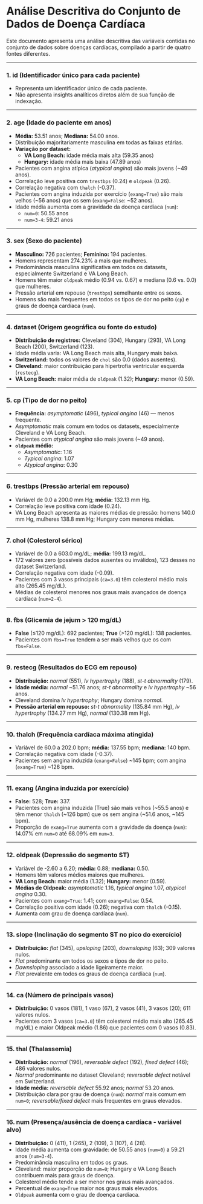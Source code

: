 # Análise Descritiva do Conjunto de Dados de Doença Cardíaca

Este documento apresenta uma análise descritiva das variáveis contidas no conjunto de dados sobre doenças cardíacas, compilado a partir de quatro fontes diferentes.

---

### **1. id (Identificador único para cada paciente)**
- Representa um identificador único de cada paciente.
- Não apresenta insights analíticos diretos além de sua função de indexação.

---

### **2. age (Idade do paciente em anos)**
- **Média:** 53.51 anos; **Mediana:** 54.00 anos.
- Distribuição majoritariamente masculina em todas as faixas etárias.
- **Variação por dataset:**
  - **VA Long Beach:** idade média mais alta (59.35 anos)
  - **Hungary:** idade média mais baixa (47.89 anos)
- Pacientes com angina atípica (*atypical angina*) são mais jovens (~49 anos).
- Correlação leve positiva com `trestbps` (0.24) e `oldpeak` (0.26).
- Correlação negativa com `thalch` (-0.37).
- Pacientes com angina induzida por exercício (`exang=True`) são mais velhos (~56 anos) que os sem (`exang=False`: ~52 anos).
- Idade média aumenta com a gravidade da doença cardíaca (`num`):
  - `num=0`: 50.55 anos
  - `num=3-4`: 59.21 anos

---

### **3. sex (Sexo do paciente)**
- **Masculino:** 726 pacientes; **Feminino:** 194 pacientes.
- Homens representam 274.23% a mais que mulheres.
- Predominância masculina significativa em todos os datasets, especialmente Switzerland e VA Long Beach.
- Homens têm maior `oldpeak` médio (0.94 vs. 0.67) e mediana (0.6 vs. 0.0) que mulheres.
- Pressão arterial em repouso (`trestbps`) semelhante entre os sexos.
- Homens são mais frequentes em todos os tipos de dor no peito (`cp`) e graus de doença cardíaca (`num`).

---

### **4. dataset (Origem geográfica ou fonte do estudo)**
- **Distribuição de registros:** Cleveland (304), Hungary (293), VA Long Beach (200), Switzerland (123).
- Idade média varia: VA Long Beach mais alta, Hungary mais baixa.
- **Switzerland:** todos os valores de `chol` são 0.0 (dados ausentes).
- **Cleveland:** maior contribuição para hipertrofia ventricular esquerda (`restecg`).
- **VA Long Beach:** maior média de `oldpeak` (1.32); **Hungary:** menor (0.59).

---

### **5. cp (Tipo de dor no peito)**
- **Frequência:** *asymptomatic* (496), *typical angina* (46) — menos frequente.
- *Asymptomatic* mais comum em todos os datasets, especialmente Cleveland e VA Long Beach.
- Pacientes com *atypical angina* são mais jovens (~49 anos).
- **`oldpeak` médio:**
  - *Asymptomatic*: 1.16
  - *Typical angina*: 1.07
  - *Atypical angina*: 0.30

---

### **6. trestbps (Pressão arterial em repouso)**
- Variável de 0.0 a 200.0 mm Hg; **média:** 132.13 mm Hg.
- Correlação leve positiva com idade (0.24).
- VA Long Beach apresenta as maiores médias de pressão: homens 140.0 mm Hg, mulheres 138.8 mm Hg; Hungary com menores médias.

---

### **7. chol (Colesterol sérico)**
- Variável de 0.0 a 603.0 mg/dL; **média:** 199.13 mg/dL.
- 172 valores zero (possíveis dados ausentes ou inválidos), 123 desses no dataset Switzerland.
- Correlação negativa com idade (-0.09).
- Pacientes com 3 vasos principais (`ca=3.0`) têm colesterol médio mais alto (265.45 mg/dL).
- Médias de colesterol menores nos graus mais avançados de doença cardíaca (`num=2-4`).

---

### **8. fbs (Glicemia de jejum > 120 mg/dL)**
- **False** (≤120 mg/dL): 692 pacientes; **True** (>120 mg/dL): 138 pacientes.
- Pacientes com `fbs=True` tendem a ser mais velhos que os com `fbs=False`.

---

### **9. restecg (Resultados do ECG em repouso)**
- **Distribuição:** *normal* (551), *lv hypertrophy* (188), *st-t abnormality* (179).
- **Idade média:** *normal* ~51.76 anos; *st-t abnormality* e *lv hypertrophy* ~56 anos.
- Cleveland domina *lv hypertrophy*; Hungary domina *normal*.
- **Pressão arterial em repouso:** *st-t abnormality* (135.84 mm Hg), *lv hypertrophy* (134.27 mm Hg), *normal* (130.38 mm Hg).

---

### **10. thalch (Frequência cardíaca máxima atingida)**
- Variável de 60.0 a 202.0 bpm; **média:** 137.55 bpm; **mediana:** 140 bpm.
- Correlação negativa com idade (-0.37).
- Pacientes sem angina induzida (`exang=False`) ~145 bpm; com angina (`exang=True`) ~126 bpm.

---

### **11. exang (Angina induzida por exercício)**
- **False:** 528; **True:** 337.
- Pacientes com angina induzida (True) são mais velhos (~55.5 anos) e têm menor `thalch` (~126 bpm) que os sem angina (~51.6 anos, ~145 bpm).
- Proporção de `exang=True` aumenta com a gravidade da doença (`num`): 14.07% em `num=0` até 68.09% em `num=3`.

---

### **12. oldpeak (Depressão do segmento ST)**
- Variável de -2.60 a 6.20; **média:** 0.88; **mediana:** 0.50.
- Homens têm valores médios maiores que mulheres.
- **VA Long Beach:** maior média (1.32); **Hungary:** menor (0.59).
- **Médias de Oldpeak:** *asymptomatic* 1.16, *typical angina* 1.07, *atypical angina* 0.30.
- Pacientes com `exang=True`: 1.41; com `exang=False`: 0.54.
- Correlação positiva com idade (0.26); negativa com `thalch` (-0.15).
- Aumenta com grau de doença cardíaca (`num`).

---

### **13. slope (Inclinação do segmento ST no pico do exercício)**
- **Distribuição:** *flat* (345), *upsloping* (203), *downsloping* (63); 309 valores nulos.
- *Flat* predominante em todos os sexos e tipos de dor no peito.
- *Downsloping* associado a idade ligeiramente maior.
- *Flat* prevalente em todos os graus de doença cardíaca (`num`).

---

### **14. ca (Número de principais vasos)**
- **Distribuição:** 0 vasos (181), 1 vaso (67), 2 vasos (41), 3 vasos (20); 611 valores nulos.
- Pacientes com 3 vasos (`ca=3.0`) têm colesterol médio mais alto (265.45 mg/dL) e maior Oldpeak médio (1.86) que pacientes com 0 vasos (0.83).

---

### **15. thal (Thalassemia)**
- **Distribuição:** *normal* (196), *reversable defect* (192), *fixed defect* (46); 486 valores nulos.
- *Normal* predominante no dataset Cleveland; *reversable defect* notável em Switzerland.
- **Idade média:** *reversable defect* 55.92 anos; *normal* 53.20 anos.
- Distribuição clara por grau de doença (`num`): *normal* mais comum em `num=0`; *reversable/fixed defect* mais frequentes em graus elevados.

---

### **16. num (Presença/ausência de doença cardíaca - variável alvo)**
- **Distribuição:** 0 (411), 1 (265), 2 (109), 3 (107), 4 (28).
- Idade média aumenta com gravidade: de 50.55 anos (`num=0`) a 59.21 anos (`num=3-4`).
- Predominância masculina em todos os graus.
- Cleveland: maior proporção de `num=0`; Hungary e VA Long Beach contribuem mais para graus de doença.
- Colesterol médio tende a ser menor nos graus mais avançados.
- Percentual de `exang=True` maior nos graus mais elevados.
- `Oldpeak` aumenta com o grau de doença cardíaca.